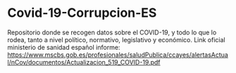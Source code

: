 # Covid-19-Corrupcion-ES
Repositorio donde se recogen datos sobre el COVID-19, y todo lo que lo rodea, tanto a nivel político, normativo, legislativo y económico.
Link oficial ministerio de sanidad español informe: https://www.mscbs.gob.es/profesionales/saludPublica/ccayes/alertasActual/nCov/documentos/Actualizacion_519_COVID-19.pdf
